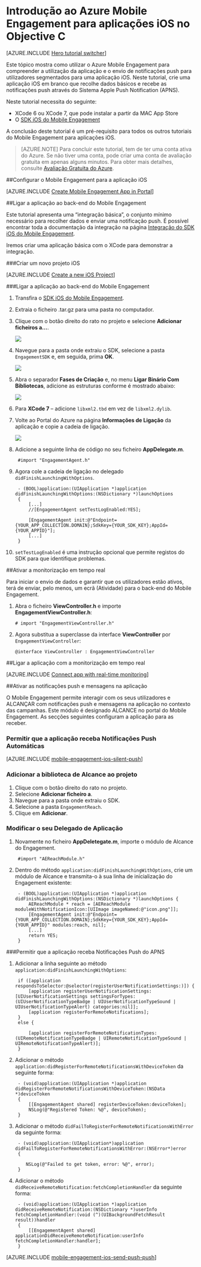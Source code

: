 <properties
    pageTitle="Introdução ao Azure Mobile Engagement para iOS no Objective C"
    description="Saiba como utilizar o Azure Mobile Engagement com notificações push e de análise para aplicações iOS."
    services="mobile-engagement"
    documentationCenter="ios"
    authors="piyushjo"
    manager="dwrede"
    editor="" />

<tags
    ms.service="mobile-engagement"
    ms.workload="mobile"
    ms.tgt_pltfrm="mobile-ios"
    ms.devlang="objective-c"
    ms.topic="hero-article"
    ms.date="05/03/2016"
    ms.author="piyushjo" />

# Introdução ao Azure Mobile Engagement para aplicações iOS no Objective C

[AZURE.INCLUDE [Hero tutorial switcher](../../includes/mobile-engagement-hero-tutorial-switcher.md)]

Este tópico mostra como utilizar o Azure Mobile Engagement para compreender a utilização da aplicação e o envio de notificações push para utilizadores segmentados para uma aplicação iOS.
Neste tutorial, crie uma aplicação iOS em branco que recolhe dados básicos e recebe as notificações push através do Sistema Apple Push Notification (APNS).

Neste tutorial necessita do seguinte:

+ XCode 6 ou XCode 7, que pode instalar a partir da MAC App Store
+ O [SDK iOS do Mobile Engagement]

A conclusão deste tutorial é um pré-requisito para todos os outros tutoriais do Mobile Engagement para aplicações iOS.

> [AZURE.NOTE] Para concluir este tutorial, tem de ter uma conta ativa do Azure. Se não tiver uma conta, pode criar uma conta de avaliação gratuita em apenas alguns minutos. Para obter mais detalhes, consulte [Avaliação Gratuita do Azure](https://azure.microsoft.com/pricing/free-trial/?WT.mc_id=A0E0E5C02&amp;returnurl=http%3A%2F%2Fazure.microsoft.com%2Fen-us%2Fdocumentation%2Farticles%2Fmobile-engagement-ios-get-started).

##<a id="setup-azme"></a>Configurar o Mobile Engagement para a aplicação iOS

[AZURE.INCLUDE [Create Mobile Engagement App in Portal](../../includes/mobile-engagement-create-app-in-portal.md)]

##<a id="connecting-app"></a>Ligar a aplicação ao back-end do Mobile Engagement

Este tutorial apresenta uma “integração básica”, o conjunto mínimo necessário para recolher dados e enviar uma notificação push. É possível encontrar toda a documentação da integração na página [Integração do SDK iOS do Mobile Engagement](mobile-engagement-ios-sdk-overview.md).

Iremos criar uma aplicação básica com o XCode para demonstrar a integração.

###Criar um novo projeto iOS

[AZURE.INCLUDE [Create a new iOS Project](../../includes/mobile-engagement-create-new-ios-app.md)]

###Ligar a aplicação ao back-end do Mobile Engagement

1. Transfira o [SDK iOS do Mobile Engagement].
2. Extraia o ficheiro .tar.gz para uma pasta no computador.
3. Clique com o botão direito do rato no projeto e selecione **Adicionar ficheiros a...**.

    ![][1]

4. Navegue para a pasta onde extraiu o SDK, selecione a pasta `EngagementSDK` e, em seguida, prima **OK**.

    ![][2]

5. Abra o separador **Fases de Criação** e, no menu **Ligar Binário Com Bibliotecas**, adicione as estruturas conforme é mostrado abaixo:

    ![][3]

6. Para **XCode 7** – adicione `libxml2.tbd` em vez de `libxml2.dylib`.

7. Volte ao Portal do Azure na página **Informações de Ligação** da aplicação e copie a cadeia de ligação.

    ![][4]

8. Adicione a seguinte linha de código no seu ficheiro **AppDelegate.m**.

        #import "EngagementAgent.h"

9. Agora cole a cadeia de ligação no delegado `didFinishLaunchingWithOptions`.

        - (BOOL)application:(UIApplication *)application didFinishLaunchingWithOptions:(NSDictionary *)launchOptions
        {
            [...]
            //[EngagementAgent setTestLogEnabled:YES];
   
            [EngagementAgent init:@"Endpoint={YOUR_APP_COLLECTION.DOMAIN};SdkKey={YOUR_SDK_KEY};AppId={YOUR_APPID}"];
            [...]
        }

10. `setTestLogEnabled` é uma instrução opcional que permite registos do SDK para que identifique problemas. 

##<a id="monitor"></a>Ativar a monitorização em tempo real

Para iniciar o envio de dados e garantir que os utilizadores estão ativos, terá de enviar, pelo menos, um ecrã (Atividade) para o back-end do Mobile Engagement.

1. Abra o ficheiro **ViewController.h** e importe **EngagementViewController.h**:

    `# import "EngagementViewController.h"`

2. Agora substitua a superclasse da interface **ViewController** por `EngagementViewController`:

    `@interface ViewController : EngagementViewController`

##<a id="monitor"></a>Ligar a aplicação com a monitorização em tempo real

[AZURE.INCLUDE [Connect app with real-time monitoring](../../includes/mobile-engagement-connect-app-with-monitor.md)]

##<a id="integrate-push"></a>Ativar as notificações push e mensagens na aplicação

O Mobile Engagement permite interagir com os seus utilizadores e ALCANÇAR com notificações push e mensagens na aplicação no contexto das campanhas. Este módulo é designado ALCANCE no portal do Mobile Engagement.
As secções seguintes configuram a aplicação para as receber.

### Permitir que a aplicação receba Notificações Push Automáticas

[AZURE.INCLUDE [mobile-engagement-ios-silent-push](../../includes/mobile-engagement-ios-silent-push.md)]  

### Adicionar a biblioteca de Alcance ao projeto

1. Clique com o botão direito do rato no projeto.
2. Selecione **Adicionar ficheiro a**.
3. Navegue para a pasta onde extraiu o SDK.
4. Selecione a pasta `EngagementReach`.
5. Clique em **Adicionar**.

### Modificar o seu Delegado de Aplicação

1. Novamente no ficheiro **AppDeletegate.m**, importe o módulo de Alcance do Engagement.

        #import "AEReachModule.h"

2. Dentro do método `application:didFinishLaunchingWithOptions`, crie um módulo de Alcance e transmita-o à sua linha de inicialização do Engagement existente:

        - (BOOL)application:(UIApplication *)application didFinishLaunchingWithOptions:(NSDictionary *)launchOptions {
            AEReachModule * reach = [AEReachModule moduleWithNotificationIcon:[UIImage imageNamed:@"icon.png"]];
            [EngagementAgent init:@"Endpoint={YOUR_APP_COLLECTION.DOMAIN};SdkKey={YOUR_SDK_KEY};AppId={YOUR_APPID}" modules:reach, nil];
            [...]
            return YES;
        }

###Permitir que a aplicação receba Notificações Push do APNS

1. Adicionar a linha seguinte ao método `application:didFinishLaunchingWithOptions`:

        if ([application respondsToSelector:@selector(registerUserNotificationSettings:)]) {
            [application registerUserNotificationSettings:[UIUserNotificationSettings settingsForTypes:(UIUserNotificationTypeBadge | UIUserNotificationTypeSound | UIUserNotificationTypeAlert) categories:nil]];
            [application registerForRemoteNotifications];
        }
        else {

            [application registerForRemoteNotificationTypes:(UIRemoteNotificationTypeBadge | UIRemoteNotificationTypeSound | UIRemoteNotificationTypeAlert)];
        }

2. Adicionar o método `application:didRegisterForRemoteNotificationsWithDeviceToken` da seguinte forma:

        - (void)application:(UIApplication *)application didRegisterForRemoteNotificationsWithDeviceToken:(NSData *)deviceToken
        {
            [[EngagementAgent shared] registerDeviceToken:deviceToken];
            NSLog(@"Registered Token: %@", deviceToken);
        }

3. Adicionar o método `didFailToRegisterForRemoteNotificationsWithError` da seguinte forma:

        - (void)application:(UIApplication*)application didFailToRegisterForRemoteNotificationsWithError:(NSError*)error
        {
           
           NSLog(@"Failed to get token, error: %@", error);
        }

4. Adicionar o método `didReceiveRemoteNotification:fetchCompletionHandler` da seguinte forma:

        - (void)application:(UIApplication *)application didReceiveRemoteNotification:(NSDictionary *)userInfo fetchCompletionHandler:(void (^)(UIBackgroundFetchResult result))handler
        {
            [[EngagementAgent shared] applicationDidReceiveRemoteNotification:userInfo fetchCompletionHandler:handler];
        }

[AZURE.INCLUDE [mobile-engagement-ios-send-push-push](../../includes/mobile-engagement-ios-send-push.md)]

<!-- URLs. -->
[SDK iOS do Mobile Engagement]: http://aka.ms/qk2rnj

<!-- Images. -->
[1]: ./media/mobile-engagement-ios-get-started/xcode-add-files.png
[2]: ./media/mobile-engagement-ios-get-started/xcode-select-engagement-sdk.png
[3]: ./media/mobile-engagement-ios-get-started/xcode-build-phases.png
[4]: ./media/mobile-engagement-ios-get-started/app-connection-info-page.png




<!--HONumber=Jun16_HO2-->


